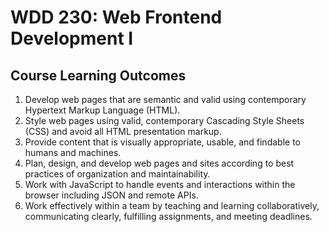 # WDD 230: Web Frontend Development I

## Course Learning Outcomes

1. Develop web pages that are semantic and valid using contemporary Hypertext Markup Language (HTML).
2. Style web pages using valid, contemporary Cascading Style Sheets (CSS) and avoid all HTML presentation markup.
3. Provide content that is visually appropriate, usable, and findable to humans and machines.
4. Plan, design, and develop web pages and sites according to best practices of organization and maintainability.
5. Work with JavaScript to handle events and interactions within the browser including JSON and remote APIs.
6. Work effectively within a team by teaching and learning collaboratively, communicating clearly, fulfilling assignments, and meeting deadlines.
